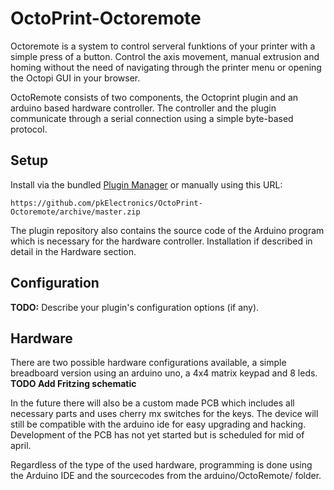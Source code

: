 # OctoPrint-Octoremote

Octoremote is a system to control serveral funktions of your printer with a simple press of a button. Control the axis movement, manual extrusion and homing without the need of navigating through the printer menu or opening the Octopi GUI in your browser. 

OctoRemote consists of two components, the Octoprint plugin and an arduino based hardware controller. The controller and the plugin communicate through a serial connection using a simple byte-based protocol.

## Setup

Install via the bundled [Plugin Manager](https://github.com/foosel/OctoPrint/wiki/Plugin:-Plugin-Manager)
or manually using this URL:

    https://github.com/pkElectronics/OctoPrint-Octoremote/archive/master.zip

The plugin repository also contains the source code of the Arduino program which is necessary for the hardware controller. Installation if described in detail in the Hardware section.

## Configuration

**TODO:** Describe your plugin's configuration options (if any).

## Hardware

There are two possible hardware configurations available, a simple breadboard version using an arduino uno, a 4x4 matrix keypad and 8 leds. 
**TODO Add Fritzing schematic**

In the future there will also be a custom made PCB which includes all necessary parts and uses cherry mx switches for the keys. The device will still be compatible with the arduino ide for easy upgrading and hacking. Development of the PCB has not yet started but is scheduled for mid of april.

Regardless of the type of the used hardware, programming is done using the Arduino IDE and the sourcecodes from the arduino/OctoRemote/ folder.
